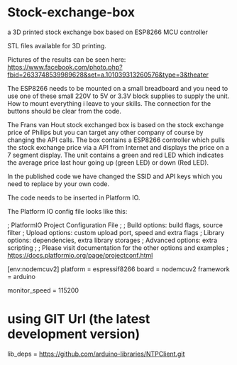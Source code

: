 # Stock-exchange-box
a 3D printed stock exchange box based on ESP8266 MCU controller

STL files available for 3D printing.

Pictures of the results can be seen here: https://www.facebook.com/photo.php?fbid=2633748539989628&set=a.101039313260576&type=3&theater

The ESP8266 needs to be mounted on a small breadboard and you need to use one of these small 220V to 5V or 3.3V block supplies to supply the unit. How to mount everything i leave to your skills. The connection for the buttons should be clear from the code.

The Frans van Hout stock exchanged box is based on the stock exchange price of Philips but you can target any other company of course by changing the API calls.
The box contains a ESP8266 controller which pulls the stock exchange price via a API from Internet and displays the price on a 7 segment display.
The unit contains a green and red LED which indicates the average price last hour going up (green LED)  or down (Red LED).

In the published code we have changed the SSID and API keys which you need to replace by your own code.

The code needs to be inserted in Platform IO.

The Platform IO config file looks like this:

; PlatformIO Project Configuration File
;
;   Build options: build flags, source filter
;   Upload options: custom upload port, speed and extra flags
;   Library options: dependencies, extra library storages
;   Advanced options: extra scripting
;
; Please visit documentation for the other options and examples
; https://docs.platformio.org/page/projectconf.html

[env:nodemcuv2]
platform = espressif8266
board = nodemcuv2
framework = arduino

monitor_speed = 115200

# using GIT Url (the latest development version)
lib_deps = https://github.com/arduino-libraries/NTPClient.git




